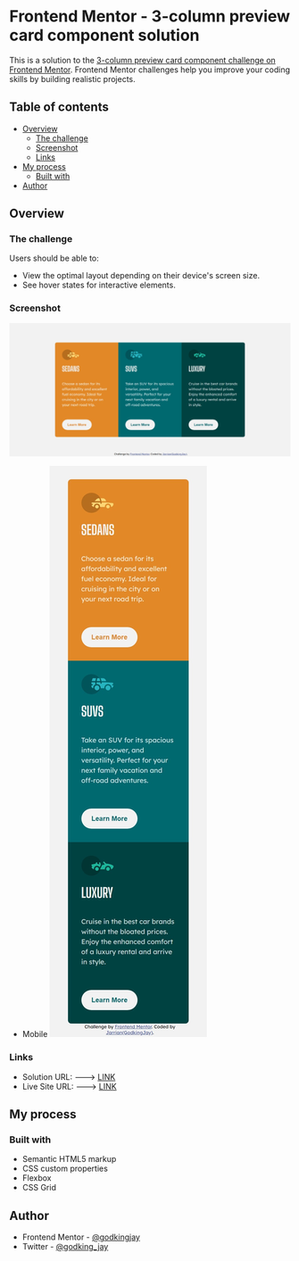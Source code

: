 # Frontend Mentor - 3-column preview card component solution

This is a solution to the [3-column preview card component challenge on Frontend Mentor](https://www.frontendmentor.io/challenges/3column-preview-card-component-pH92eAR2-). Frontend Mentor challenges help you improve your coding skills by building realistic projects. 

## Table of contents

- [Overview](#overview)
  - [The challenge](#the-challenge)
  - [Screenshot](#screenshot)
  - [Links](#links)
- [My process](#my-process)
  - [Built with](#built-with)
- [Author](#author)

## Overview

### The challenge

Users should be able to:

- View the optimal layout depending on their device's screen size.
- See hover states for interactive elements.

### Screenshot

![Desktop](./screenshot.jpg)

- Mobile
![](./screenshot-mobile.jpg)

### Links

- Solution URL: ---> [LINK](https://www.frontendmentor.io/solutions/responsive-nft-preview-card-component-Qm0zDGNx3p)
- Live Site URL: ---> [LINK](https://godkingjay.github.io/frontendmentor.io_NFT-preview-card-component/)

## My process

### Built with

- Semantic HTML5 markup
- CSS custom properties
- Flexbox
- CSS Grid

## Author

- Frontend Mentor - [@godkingjay](https://www.frontendmentor.io/profile/godkingjay)
- Twitter - [@godking_jay](https://www.twitter.com/godking_jay)
